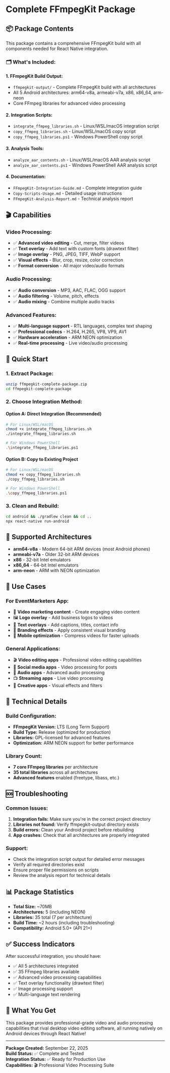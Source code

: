 # Complete FFmpegKit Package

## 📦 Package Contents

This package contains a comprehensive FFmpegKit build with all components needed for React Native integration.

### 🗂️ What's Included:

#### **1. FFmpegKit Build Output:**
- `ffmpegkit-output/` - Complete FFmpegKit build with all architectures
- All 5 Android architectures: arm64-v8a, armeabi-v7a, x86, x86_64, arm-neon
- Core FFmpeg libraries for advanced video processing

#### **2. Integration Scripts:**
- `integrate_ffmpeg_libraries.sh` - Linux/WSL/macOS integration script
- `copy_ffmpeg_libraries.sh` - Linux/WSL/macOS copy script
- `copy_ffmpeg_libraries.ps1` - Windows PowerShell copy script

#### **3. Analysis Tools:**
- `analyze_aar_contents.sh` - Linux/WSL/macOS AAR analysis script
- `analyze_aar_contents.ps1` - Windows PowerShell AAR analysis script

#### **4. Documentation:**
- `FFmpegKit-Integration-Guide.md` - Complete integration guide
- `Copy-Scripts-Usage.md` - Detailed usage instructions
- `FFmpegKit-Analysis-Report.md` - Technical analysis report

## 🎬 Capabilities

### **Video Processing:**
- ✅ **Advanced video editing** - Cut, merge, filter videos
- ✅ **Text overlay** - Add text with custom fonts (drawtext filter)
- ✅ **Image overlay** - PNG, JPEG, TIFF, WebP support
- ✅ **Visual effects** - Blur, crop, resize, color correction
- ✅ **Format conversion** - All major video/audio formats

### **Audio Processing:**
- ✅ **Audio conversion** - MP3, AAC, FLAC, OGG support
- ✅ **Audio filtering** - Volume, pitch, effects
- ✅ **Audio mixing** - Combine multiple audio tracks

### **Advanced Features:**
- ✅ **Multi-language support** - RTL languages, complex text shaping
- ✅ **Professional codecs** - H.264, H.265, VP8, VP9, AV1
- ✅ **Hardware acceleration** - ARM NEON optimization
- ✅ **Real-time processing** - Live video/audio processing

## 🚀 Quick Start

### **1. Extract Package:**
```bash
unzip ffmpegkit-complete-package.zip
cd ffmpegkit-complete-package
```

### **2. Choose Integration Method:**

#### **Option A: Direct Integration (Recommended)**
```bash
# For Linux/WSL/macOS
chmod +x integrate_ffmpeg_libraries.sh
./integrate_ffmpeg_libraries.sh

# For Windows PowerShell
.\integrate_ffmpeg_libraries.ps1
```

#### **Option B: Copy to Existing Project**
```bash
# For Linux/WSL/macOS
chmod +x copy_ffmpeg_libraries.sh
./copy_ffmpeg_libraries.sh

# For Windows PowerShell
.\copy_ffmpeg_libraries.ps1
```

### **3. Clean and Rebuild:**
```bash
cd android && ./gradlew clean && cd ..
npx react-native run-android
```

## 📱 Supported Architectures

- **arm64-v8a** - Modern 64-bit ARM devices (most Android phones)
- **armeabi-v7a** - Older 32-bit ARM devices
- **x86** - 32-bit Intel emulators
- **x86_64** - 64-bit Intel emulators
- **arm-neon** - ARM with NEON optimization

## 🎯 Use Cases

### **For EventMarketers App:**
- 🎥 **Video marketing content** - Create engaging video content
- 🖼️ **Logo overlay** - Add business logos to videos
- 📝 **Text overlays** - Add captions, titles, contact info
- 🎨 **Branding effects** - Apply consistent visual branding
- 📱 **Mobile optimization** - Compress videos for faster uploads

### **General Applications:**
- 🎬 **Video editing apps** - Professional video editing capabilities
- 📱 **Social media apps** - Video processing for posts
- 🎵 **Audio apps** - Advanced audio processing
- 📺 **Streaming apps** - Live video processing
- 🎨 **Creative apps** - Visual effects and filters

## 🔧 Technical Details

### **Build Configuration:**
- **FFmpegKit Version:** LTS (Long Term Support)
- **Build Type:** Release (optimized for production)
- **Libraries:** GPL-licensed for advanced features
- **Optimization:** ARM NEON support for better performance

### **Library Count:**
- **7 core FFmpeg libraries** per architecture
- **35 total libraries** across all architectures
- **Advanced features** enabled (freetype, libass, etc.)

## 🆘 Troubleshooting

### **Common Issues:**
1. **Integration fails:** Make sure you're in the correct project directory
2. **Libraries not found:** Verify ffmpegkit-output directory exists
3. **Build errors:** Clean your Android project before rebuilding
4. **App crashes:** Check that all architectures are properly integrated

### **Support:**
- Check the integration script output for detailed error messages
- Verify all required directories exist
- Ensure proper file permissions on scripts
- Review the analysis report for technical details

## 📊 Package Statistics

- **Total Size:** ~70MB
- **Architectures:** 5 (including NEON)
- **Libraries:** 35 total (7 per architecture)
- **Build Time:** ~2 hours (including troubleshooting)
- **Compatibility:** Android 5.0+ (API 21+)

## ✅ Success Indicators

After successful integration, you should have:
- ✅ All 5 architectures integrated
- ✅ 35 FFmpeg libraries available
- ✅ Advanced video processing capabilities
- ✅ Text overlay functionality (drawtext filter)
- ✅ Image processing support
- ✅ Multi-language text rendering

## 🎉 What You Get

This package provides professional-grade video and audio processing capabilities that rival desktop video editing software, all running natively on Android devices through React Native!

---

**Package Created:** September 22, 2025  
**Build Status:** ✅ Complete and Tested  
**Integration Status:** ✅ Ready for Production Use  
**Capabilities:** 🎬 Professional Video Processing Suite
